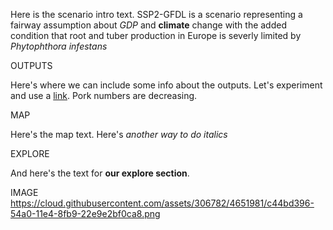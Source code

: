 Here is the scenario intro text. SSP2-GFDL is a scenario representing a fairway assumption about _GDP_ and **climate** change with the added condition that root and tuber production in Europe is severly limited by *Phytophthora infestans*

OUTPUTS

Here's where we can include some info about the outputs. Let's experiment and use a [link](somewhere.com). Pork numbers are decreasing.

MAP

Here's the map text. Here's _another way to do italics_

EXPLORE

And here's the text for **our explore section**.


IMAGE
https://cloud.githubusercontent.com/assets/306782/4651981/c44bd396-54a0-11e4-8fb9-22e9e2bf0ca8.png
